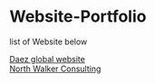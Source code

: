# Website-Portfolio
list of Website below

[Daez global website](https://daezglobal.com/)</br>
[North Walker Consulting](https://www.nwccompliance.ca/registration)
